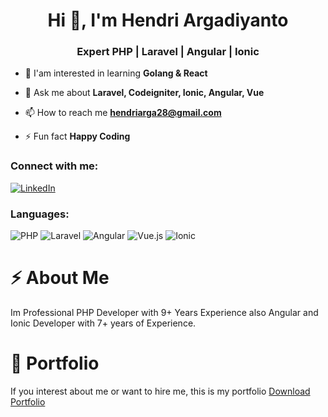 <h1 align="center">Hi 👋, I'm Hendri Argadiyanto</h1>
<h3 align="center">Expert PHP | Laravel | Angular | Ionic</h3>

- 🔭 I'am interested in learning **Golang & React**

- 💬 Ask me about **Laravel, Codeigniter, Ionic, Angular, Vue**

- 📫 How to reach me **hendriarga28@gmail.com**

- ⚡ Fun fact **Happy Coding**

<h3 align="left">Connect with me:</h3>
<p align="left">
  
[![LinkedIn](https://img.shields.io/badge/LinkedIn-0077B5?style=for-the-badge&logo=linkedin&logoColor=white)](https://www.linkedin.com/in/hendri-argadiyanto/)

</p>

<h3 align="left">Languages:</h3>

![PHP](https://img.shields.io/badge/PHP-777BB4?style=for-the-badge&logo=php&logoColor=white)
![Laravel](https://img.shields.io/badge/Laravel-F55247?style=for-the-badge&logo=laravel&logoColor=white)
![Angular](https://img.shields.io/badge/Angular-DD0031?style=for-the-badge&logo=angular&logoColor=white)
![Vue.js](https://img.shields.io/badge/Vue.js-35495E?style=for-the-badge&logo=vue.js&logoColor=4FC08D)
![Ionic](https://img.shields.io/badge/Ionic-186bff?style=for-the-badge&logo=ionic&logoColor=white)


<h1 align="left">⚡ About Me</h1>
<p>
  Im Professional PHP Developer with 9+ Years Experience also Angular and Ionic Developer with 7+ years of Experience.
</p>

<h1 align="left">🤝 Portfolio</h1>
<p>
  If you interest about me or want to hire me, this is my portfolio <a href="https://drive.google.com/file/d/1xDp1h8ruqEYiJTRFJOo8C9CCp7lNRRvL/view?usp=sharing" target="blank">Download Portfolio</a>
</p>
